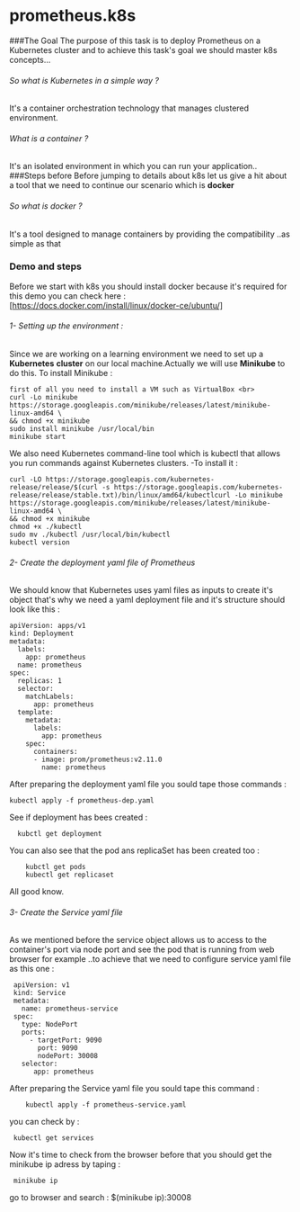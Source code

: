 # prometheus.k8s
###The Goal
The purpose of this task is to deploy Prometheus on a Kubernetes cluster and to achieve this task's goal we should master k8s concepts...
<br>
###### So what is Kubernetes in a simple way ?
It's a container orchestration technology that manages clustered environment.
<br>
###### What is a container ? 
It's an isolated environment in which you can run your application.. 
###Steps before 
Before jumping to details about k8s let us give a hit about a tool that we need to continue our scenario which is **docker**
<br>
###### So what is docker ?
It's a tool designed to manage containers by providing the compatibility ..as simple as that
 <br>
 ### Demo and steps
 Before we start with k8s you should install docker because it's required for this demo you can check here : [https://docs.docker.com/install/linux/docker-ce/ubuntu/]
###### 1- Setting up the environment :
Since we are working on a learning environment we need to set up a **Kubernetes** **cluster** on our local machine.Actually we will use **Minikube** to do this.
To install Minikube : 


```
first of all you need to install a VM such as VirtualBox <br>
curl -Lo minikube https://storage.googleapis.com/minikube/releases/latest/minikube-linux-amd64 \
&& chmod +x minikube 
sudo install minikube /usr/local/bin
minikube start
```

We also need Kubernetes command-line tool which is kubectl that allows you run commands against Kubernetes clusters. -To install it :
```
curl -LO https://storage.googleapis.com/kubernetes-release/release/$(curl -s https://storage.googleapis.com/kubernetes-release/release/stable.txt)/bin/linux/amd64/kubectlcurl -Lo minikube https://storage.googleapis.com/minikube/releases/latest/minikube-linux-amd64 \
&& chmod +x minikube
chmod +x ./kubectl
sudo mv ./kubectl /usr/local/bin/kubectl
kubectl version
```
###### 2- Create the deployment yaml file of Prometheus

 We should know that Kubernetes uses yaml files as inputs to create it's object that's why we need a yaml deployment file and it's structure should look like this : <br>
 ```
 apiVersion: apps/v1
 kind: Deployment
 metadata:
   labels:
     app: prometheus
   name: prometheus
 spec:
   replicas: 1
   selector:
     matchLabels:
       app: prometheus
   template:
     metadata:
       labels:
         app: prometheus
     spec:
       containers:
       - image: prom/prometheus:v2.11.0
         name: prometheus
 ```
 After preparing the deployment yaml file you sould tape those commands :
 ```
 kubectl apply -f prometheus-dep.yaml
  ```
  See if deployment has bees created :
  ```
    kubctl get deployment
   ```
   You can also see that the pod ans replicaSet has been created too :
   ```
       kubctl get pods
       kubectl get replicaset
   ```
   All good know.
   ###### 3- Create the Service yaml file 
   As we mentioned before the service object allows us to access to the container's port via node port and see the pod that is running from web browser for example ..to achieve that we need to configure service yaml file as this one : 
   
   ```
    apiVersion: v1
    kind: Service
    metadata:
      name: prometheus-service
    spec:
      type: NodePort
      ports: 
        - targetPort: 9090
          port: 9090
          nodePort: 30008	
      selector:
         app: prometheus	
   ```
   After preparing the Service yaml file you sould tape this command :
   ```
       kubectl apply -f prometheus-service.yaml
   ```
   you can check by :
   ```
    kubectl get services
   ```
   Now it's time to check from the browser before that you should get the minikube ip adress by taping :
   ```
    minikube ip 
   ```
   go to browser and search : $(minikube ip):30008 <br> 

